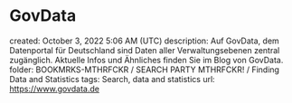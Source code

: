 # GovData

created: October 3, 2022 5:06 AM (UTC)
description: Auf GovData, dem Datenportal für Deutschland sind Daten aller Verwaltungsebenen zentral zugänglich. Aktuelle Infos und Ähnliches finden Sie im Blog von GovData.
folder: BOOKMRKS-MTHRFCKR / SEARCH PARTY MTHRFCKR! / Finding Data and Statistics
tags: Search, data and statistics
url: https://www.govdata.de